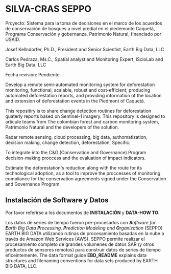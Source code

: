 # SILVA-CRAS SEPPO

Proyecto: Sistema para la toma de decisiones en el marco de los acuerdos de conservación de bosques a nivel predial en el piedemonte Caquetá, Programa Conservación y gobernanza. Patrimonio Natural, financiado por USAID.


Josef Kellndorfer, Ph.D., President and Senior Scientist, Earth Big Data, LLC

Carlos Pedraza, Ms.C., Spatial analyst and Monitoring Expert, iScioLab and Earth Big Data, LLC

Fecha revisión: Pendiente

Develop a remote semi-automated monitoring system for deforestation monitoring, functional, scalable, robust and cost-efficient; producing automated deforestation reports, and providing information of the location and extension of deforestation events in the Piedmont of Caquetá.

This repositiry is to share change detection routines for deforestation quaterly reports based on Sentinel-1 imagery. This repository is designed to articule teams from The colombian forest and carbon monitoring system, Patrimonio Natural and the developers of the solution.


Radar remote sensing, cloud processing, big data, authomatization, decision making, change detection, deforestation,
Specific:

To integrate into the C&G (Conservation and Governance) Program decision-making proccess and the evaluation of impact indicators.

Estimate the deforestation's reduction along with the route for its technological adoption, as a tool to improve the proccesses of monitoring compliance for the conservation agreements signed under the Conservation and Governance Program.

## Instalación de Software y Datos

Por favor referirse a los documentos de **INSTALACIÓN** y **DATA-HOW TO**.

Los datos de series de tiempo fueron pre-procesados con ***S**oftware for **E**arth Big Data **P**rocessing, **P**rediction Modeling and **O**rganization* (SEPPO) EARTH BIG DATA utilizando rutinas de procesamiento basadas en la nube a través de Amazon Web Services (AWS). SEPPO permite realizar el procesamiento completo de grandes volumenes de datos SAR (y otros productos de sensores remotos) para construir datos de series de tiempo eficeintemente. The data format guide **EBD_README** explains data structures and filenaming conventions for data sets produced by EARTH BIG DATA, LLC.

